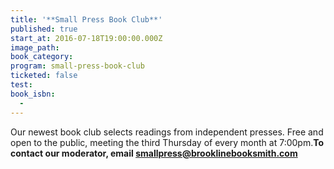 ```yaml
---
title: '**Small Press Book Club**'
published: true
start_at: 2016-07-18T19:00:00.000Z
image_path:
book_category:
program: small-press-book-club
ticketed: false
test:
book_isbn:
  -
---
```



Our newest book club selects readings from independent presses. Free and open to the public, meeting the third Thursday of every month at 7:00pm.**To contact our moderator, email smallpress@brooklinebooksmith.com**